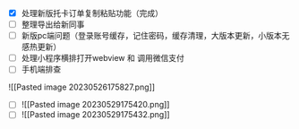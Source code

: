 
- [x] 处理新版托卡订单复制粘贴功能（完成）
- [ ] 整理导出给新同事
- [ ] 新版pc端问题（登录账号缓存，记住密码，缓存清理，大版本更新，小版本无感热更新）
- [ ] 处理小程序横排打开webview 和 调用微信支付
- [ ] 手机端排查

![[Pasted image 20230526175827.png]]

- [ ] ![[Pasted image 20230529175420.png]]
- [ ] ![[Pasted image 20230529175432.png]]
